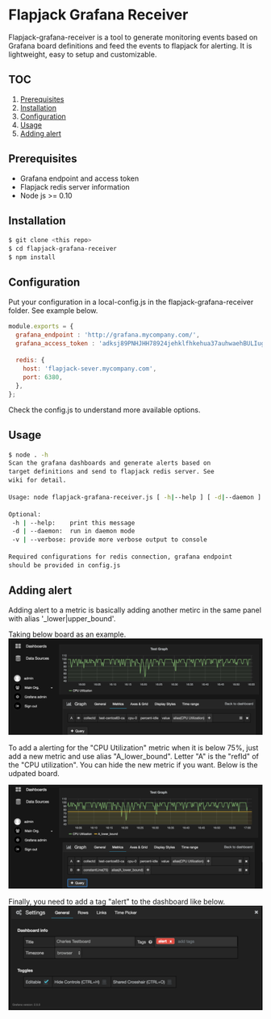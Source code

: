 Flapjack Grafana Receiver
=========================

Flapjack-grafana-receiver is a tool to generate monitoring events based on Grafana board definitions
and feed the events to flapjack for alerting. It is lightweight, easy to setup and customizable.

TOC
---
1. [Prerequisites](#prerequisites)
2. [Installation](#installation)
3. [Configuration](#configuation)
4. [Usage](#usage)
5. [Adding alert](#addingalert)

## Prerequisites

+ Grafana endpoint and access token
+ Flapjack redis server information
+ Node js >= 0.10

## Installation

```bash
$ git clone <this repo>
$ cd flapjack-grafana-receiver
$ npm install
```

## Configuration

Put your configuration in a local-config.js in the flapjack-grafana-receiver folder. See example below.

```javascript 
module.exports = {
  grafana_endpoint : 'http://grafana.mycompany.com/',
  grafana_access_token : 'adksj89PNHJHH78924jehklfhkehua37auhwaehBULIughuhYGUyu239r8923ytweuh=',
 
  redis: {
    host: 'flapjack-sever.mycompany.com',
    port: 6380,
  },
};
```

Check the config.js to understand more available options.

## Usage

```bash
$ node . -h
Scan the grafana dashboards and generate alerts based on
target definitions and send to flapjack redis server. See
wiki for detail.

Usage: node flapjack-grafana-receiver.js [ -h|--help ] [ -d|--daemon ] [ -v|--verbose]

Optional:
 -h | --help:    print this message
 -d | --daemon:  run in daemon mode
 -v | --verbose: provide more verbose output to console

Required configurations for redis connection, grafana endpoint
should be provided in config.js
```

## Adding alert

Adding alert to a metric is basically adding another metirc in the same panel with alias '<refid>_lower|upper_bound'. 

Taking below board as an example. 
![original board](resources/grafana_board.png)

To add a alerting for the "CPU Utilization" metric when it is below 75%, just add a new metric and use alias "A_lower_bound".
Letter "A" is the "refId" of the "CPU utilization". You can hide the new metric if you want. Below is the udpated board.

![updated board](resources/updated_board.png)

Finally, you need to add a tag "alert" to the dashboard like below.
![board settings](resources/board_settings.png)

